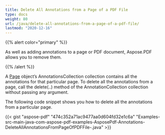 ```yaml
---
title: Delete All Annotations from a Page of a PDF File
type: docs
weight: 80
url: /java/delete-all-annotations-from-a-page-of-a-pdf-file/
lastmod: "2020-12-16"
---
```


{{% alert color="primary" %}} 

As well as adding annotations to a page or PDF document, Aspose.PDF allows you to remove them.

{{% /alert %}} 

A [Page](https://apireference.aspose.com/java/pdf/com.aspose.pdf/Page) object’s AnnotationsCollection collection contains all the annotations for that particular page. To delete all the annotations from a page, call the delete(..) method of the AnnotationCollection collection without passing any argument.

The following code snippet shows you how to delete all the annotations from a particular page.



{{< gist "aspose-pdf" "474c352a71ac9477aa0d604fd32e1c6a" "Examples-src-main-java-com-aspose-pdf-examples-AsposePdf-Annotations-DeleteAllAnnotationsFromPageOfPDFFile-.java" >}}
